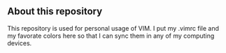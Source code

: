 
About this repository
--------------------------------------------------

This repository is used for personal usage of VIM.
I put my .vimrc file and my favorate colors here so 
that I can sync them in any of my computing devices.
